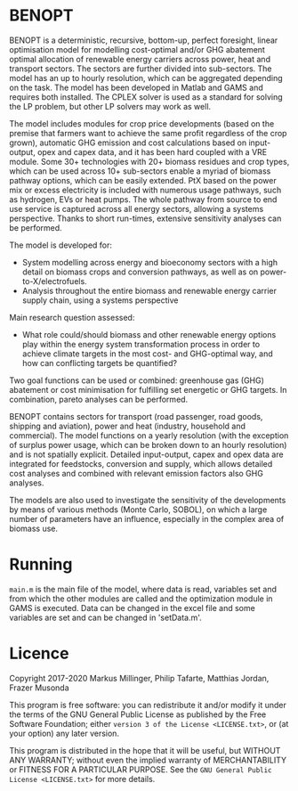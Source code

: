 # BENOPT
BENOPT is a deterministic, recursive, bottom-up, perfect foresight, linear optimisation model for modelling cost-optimal and/or GHG abatement optimal allocation of renewable energy carriers across power, heat and transport sectors. The sectors are further divided into sub-sectors. The model has an up to hourly resolution, which can be aggregated depending on the task. The model has been developed in Matlab and GAMS and requires both installed. The CPLEX solver is used as a standard for solving the LP problem, but other LP solvers may work as well.

The model includes modules for crop price developments (based on the premise that farmers want to achieve the same profit regardless of the crop grown), automatic GHG emission and cost calculations based on input-output, opex and capex data, and it has been hard coupled with a VRE module. Some 30+ technologies with 20+ biomass residues and crop types, which can be used across 10+ sub-sectors enable a myriad of biomass pathway options, which can be easily extended. PtX based on the power mix or excess electricity is included with numerous usage pathways, such as hydrogen, EVs or heat pumps. The whole pathway from source to end use service is captured across all energy sectors, allowing a systems perspective. Thanks to short run-times, extensive sensitivity analyses can be performed.

The model is developed for:
* System modelling across energy and bioeconomy sectors with a high detail on biomass crops and conversion pathways, as well as on power-to-X/electrofuels.
* Analysis throughout the entire biomass and renewable energy carrier supply chain, using a systems perspective

Main research question assessed:
* What role could/should biomass and other renewable energy options play within the energy system transformation process in order to achieve climate targets in the most cost- and GHG-optimal way, and how can conflicting targets be quantified?

Two goal functions can be used or combined: greenhouse gas (GHG) abatement or cost minimisation for fulfilling set energetic or GHG targets. In combination, pareto analyses can be performed.

BENOPT contains sectors for transport (road passenger, road goods, shipping and aviation), power and heat (industry, household and commercial). The model functions on a yearly resolution (with the exception of surplus power usage, which can be broken down to an hourly resolution) and is not spatially explicit. Detailed input-output, capex and opex data are integrated for feedstocks, conversion and supply, which allows detailed cost analyses and combined with relevant emission factors also GHG analyses.

The models are also used to investigate the sensitivity of the developments by means of various methods (Monte Carlo, SOBOL), on which a large number of parameters have an influence, especially in the complex area of biomass use.

Running
=======
`main.m` is the main file of the model, where data is read, variables set and from which the other modules are called and the optimization module in GAMS is executed. Data can be changed in the excel file and some variables are set and can be changed in 'setData.m'.

Licence
=======

Copyright 2017-2020 Markus Millinger, Philip Tafarte, Matthias Jordan, Frazer Musonda


This program is free software: you can redistribute it and/or
modify it under the terms of the GNU General Public License as
published by the Free Software Foundation; either `version 3 of the
License <LICENSE.txt>`, or (at your option) any later version.

This program is distributed in the hope that it will be useful,
but WITHOUT ANY WARRANTY; without even the implied warranty of
MERCHANTABILITY or FITNESS FOR A PARTICULAR PURPOSE.  See the
`GNU General Public License <LICENSE.txt>` for more details.
